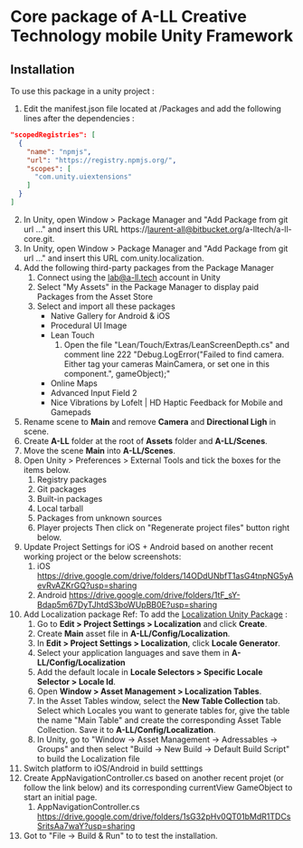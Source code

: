 # Core package of A-LL Creative Technology mobile Unity Framework

## Installation

To use this package in a unity project :

1. Edit the manifest.json file located at <your unity project>/Packages and add the following lines after the dependencies :
```json
"scopedRegistries": [
  {
    "name": "npmjs",
    "url": "https://registry.npmjs.org/",
    "scopes": [
      "com.unity.uiextensions"
    ]
  }
]
```

2. In Unity, open Window > Package Manager and "Add Package from git url ..." and insert this URL https://laurent-all@bitbucket.org/a-lltech/a-ll-core.git.
3. In Unity, open Window > Package Manager and "Add Package from git url ..." and insert this URL com.unity.localization.
4. Add the following third-party packages from the Package Manager
    1. Connect using the lab@a-ll.tech account in Unity
    2. Select "My Assets" in the Package Manager to display paid Packages from the Asset Store
    3. Select and import all these packages
        - Native Gallery for Android & iOS
        - Procedural UI Image
        - Lean Touch
            1. Open the file "Lean/Touch/Extras/LeanScreenDepth.cs" and comment line 222 "Debug.LogError("Failed to find camera. Either tag your cameras MainCamera, or set one in this component.", gameObject);"
        - Online Maps
        - Advanced Input Field 2
        - Nice Vibrations by Lofelt | HD Haptic Feedback for Mobile and Gamepads
5. Rename scene to **Main** and remove **Camera** and **Directional Ligh** in scene.
6. Create **A-LL** folder at the root of **Assets** folder and **A-LL/Scenes**. 
7. Move the scene **Main** into **A-LL/Scenes**.
8. Open Unity > Preferences > External Tools and tick the boxes for the items below.
    1. Registry packages
    2. Git packages
    3. Built-in packages
    4. Local tarball
    5. Packages from unknown sources
    6. Player projects
    Then click on "Regenerate project files" button right below. 
9. Update Project Settings for iOS + Android based on another recent working project or the below screenshots:
    1. iOS
    https://drive.google.com/drive/folders/14ODdUNbfT1asG4tnpNG5yAevRvAZKrGQ?usp=sharing
    2. Android
    https://drive.google.com/drive/folders/1tF_sY-Bdap5m67DyTJhtdS3boWUpBB0E?usp=sharing
10. Add Localization package
    Ref: To add the [Localization Unity Package](https://docs.unity3d.com/Packages/com.unity.localization@0.9/manual/Installation.html) :
    1. Go to **Edit > Project Settings > Localization** and click **Create**.
    2. Create **Main** asset file in **A-LL/Config/Localization**.
    3. In **Edit > Project Settings > Localization**, click **Locale Generator**.
    4. Select your application languages and save them in **A-LL/Config/Localization**
    5. Add the default locale in **Locale Selectors > Specific Locale Selector > Locale Id**.
    6. Open **Window > Asset Management > Localization Tables**.
    7. In the Asset Tables window, select the **New Table Collection** tab. Select which Locales you want to generate tables for, give the table the name "Main Table" and create the corresponding Asset Table Collection. Save it to **A-LL/Config/Localization**.
    8. In Unity, go to "Window -> Asset Management -> Adressables -> Groups" and then select "Build -> New Build -> Default Build Script" to build the Localization file
11. Switch platform to iOS/Android in build setttings
12. Create AppNavigationController.cs based on another recent projet (or follow the link below) and its corresponding currentView GameObject to start an initial page.
    1. AppNavigationController.cs
    https://drive.google.com/drive/folders/1sG32pHv0QT01bMdR1TDCsSritsAa7waY?usp=sharing
13. Got to "File -> Build & Run" to to test the installation.
